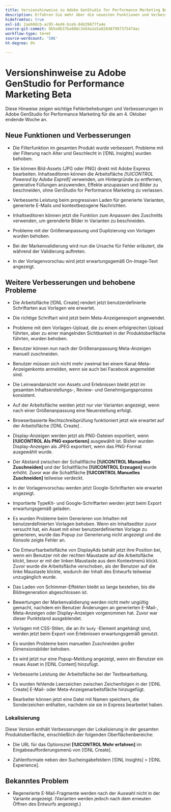```yaml
---
title: Versionshinweise zu Adobe GenStudio for Performance Marketing Beta
description: Erfahren Sie mehr über die neuesten Funktionen und Verbesserungen von Adobe GenStudio for Performance Marketing.
hidefromtoc: true
exl-id: 2ae60dcb-ac95-4ed4-bceb-84b396f7fa4e
source-git-commit: 9b5e8b37ba988c3dd4a1e5a828487997375474ac
workflow-type: tm+mt
source-wordcount: '586'
ht-degree: 0%

---
```


# Versionshinweise zu Adobe GenStudio for Performance Marketing Beta

Diese Hinweise zeigen wichtige Fehlerbehebungen und Verbesserungen in Adobe GenStudio for Performance Marketing für die am 4. Oktober endende Woche an.

## Neue Funktionen und Verbesserungen

* Die Filterfunktion im gesamten Produkt wurde verbessert. Probleme mit der Filterung nach Alter und Geschlecht in [!DNL Insights] wurden behoben.  <!-- GS-1198 -->

* Sie können Bild-Assets (JPG oder PNG) direkt mit Adobe Express bearbeiten. Inhaltseditoren können die Arbeitsfläche _[!UICONTROL Powered by Adobe Expreß]_ verwenden, um Hintergründe zu entfernen, generative Füllungen anzuwenden, Effekte anzupassen und Bilder zu beschneiden, ohne GenStudio for Performance Marketing zu verlassen. <!-- GS-4615 -->

* Verbesserte Leistung beim progressiven Laden für generierte Varianten, generierte E-Mails und kontextbezogene Nachrichten. <!-- GS-4651 3062-->

* Inhaltseditoren können jetzt die Funktion zum Anpassen des Zuschnitts verwenden, um gerenderte Bilder in Varianten zu beschneiden. <!-- GS-2342 -->

* Probleme mit der Größenanpassung und Duplizierung von Vorlagen wurden behoben. <!-- GS-4895 -->

* Bei der Markenvalidierung wird nun die Ursache für Fehler erläutert, die während der Validierung auftreten.

* In der Vorlagenvorschau wird jetzt erwartungsgemäß On-Image-Text angezeigt. <!-- GS-5917 -->

## Weitere Verbesserungen und behobene Probleme

* Die Arbeitsfläche [!DNL Create] rendert jetzt benutzerdefinierte Schriftarten aus Vorlagen wie erwartet. <!-- GS-3415 -->

* Die richtige Schriftart wird jetzt beim Meta-Anzeigenexport angewendet. <!-- GS-5875 -->

* Probleme mit dem Vorlagen-Upload, die zu einem erfolgreichen Upload führten, aber zu einer mangelnden Sichtbarkeit in der Produktoberfläche führten, wurden behoben. <!-- GS-4815 5650-->

* Benutzer können nun nach der Größenanpassung Meta-Anzeigen manuell zuschneiden. <!-- GS-5871 -->

* Benutzer müssen sich nicht mehr zweimal bei einem Kanal-Meta-Anzeigenkonto anmelden, wenn sie auch bei Facebook angemeldet sind. <!-- GS-3009 -->

* Die Leinwandansicht von Assets und Erlebnissen bleibt jetzt im gesamten Inhaltserstellungs-, Review- und Genehmigungsprozess konsistent. <!-- GS-5877 -->

* Auf der Arbeitsfläche werden jetzt nur vier Varianten angezeigt, wenn nach einer Größenanpassung eine Neuerstellung erfolgt. <!-- GS-5869 -->

* Browserbasierte Rechtschreibprüfung funktioniert jetzt wie erwartet auf der Arbeitsfläche [!DNL Create] . <!-- GS-5760 -->

* Display-Anzeigen werden jetzt als PNG-Dateien exportiert, wenn **[!UICONTROL Als PNG exportieren]** ausgewählt ist. Bisher wurden Display-Anzeigen als JPEG exportiert, wenn das PNG-Format ausgewählt wurde. <!-- GS-5545 -->

* Der Abstand zwischen der Schaltfläche **[!UICONTROL Manuelles Zuschneiden]** und der Schaltfläche **[!UICONTROL Erzeugen]** wurde erhöht. Zuvor war die Schaltfläche **[!UICONTROL Manuelles Zuschneiden]** teilweise verdeckt. <!-- GS-6084 -->

* In der Vorlagenvorschau werden jetzt Google-Schriftarten wie erwartet angezeigt. <!-- GS-5946 -->

* Importierte TypeKit- und Google-Schriftarten werden jetzt beim Export erwartungsgemäß geladen. <!-- GS-5948 -->

* Es wurden Probleme beim Generieren von Inhalten mit benutzerdefinierten Vorlagen behoben. Wenn ein Inhaltseditor zuvor versucht hat, ein Asset mit einer benutzerdefinierten Vorlage zu generieren, wurde das Popup zur Generierung nicht angezeigt und die Konsole zeigte Fehler an. <!-- GS-5262 -->

* Die Entwurfsarbeitsfläche von DisplayAds behält jetzt ihre Position bei, wenn ein Benutzer mit der rechten Maustaste auf die Arbeitsfläche klickt, bevor er mit der linken Maustaste aus dem Kontextmenü klickt. Zuvor wurde die Arbeitsfläche verschoben, als der Benutzer auf die linke Maustaste klickte, wodurch der Inhalt des Entwurfs teilweise unzugänglich wurde.  <!-- GS-5687 -->

* Das Laden von Schimmer-Effekten bleibt so lange bestehen, bis die Bildregeneration abgeschlossen ist.  <!-- GS-5811 -->

* Bewertungen der Markenvalidierung werden nicht mehr ungültig gemacht, nachdem ein Benutzer Änderungen an generierten E-Mail-, Meta-Anzeigen oder Display-Anzeigen vorgenommen hat. Zuvor war dieser Punktstand ausgeblendet. <!-- GS-5379 -->

* Vorlagen mit CSS-Stilen, die an ihr `body` -Element angehängt sind, werden jetzt beim Export von Erlebnissen erwartungsgemäß genutzt. <!-- GS-5947 -->

* Es wurden Probleme beim manuellen Zuschneiden großer Dimensionsbilder behoben. <!-- GS-6039 -->

* Es wird jetzt nur eine Popup-Meldung angezeigt, wenn ein Benutzer ein neues Asset in [!DNL Content] <!-- GS-5020 --> hinzufügt.

* Verbesserte Leistung der Arbeitsfläche bei der Textbearbeitung.  <!-- GS-5118 -->

* Es wurden fehlende Leerzeichen zwischen Zeichenfolgen in der [!DNL Create] E-Mail- oder Meta-Anzeigenarbeitsfläche hinzugefügt. <!-- GS-5019 -->

* Bearbeiter können jetzt eine Datei mit Namen speichern, die Sonderzeichen enthalten, nachdem sie sie in Express bearbeitet haben. <!-- GS-6131 -->

### Lokalisierung

Diese Version enthält Verbesserungen der Lokalisierung in der gesamten Produktoberfläche, einschließlich der folgenden Oberflächenbereiche:

* Die URL für das Optionsziel **[!UICONTROL Mehr erfahren]** im Eingabeaufforderungsmenü von [!DNL Create]. <!-- GS-5029 -->

* Zahlenformate neben den Sucheingabefeldern [!DNL Insights] > [!DNL Experience]. <!-- GS-4494 -->

## Bekanntes Problem

* Regenerierte E-Mail-Fragmente werden nach der Auswahl nicht in der Variante angezeigt. (Varianten werden jedoch nach dem erneuten Öffnen des Entwurfs angezeigt.) <!-- GS-5913 -->
